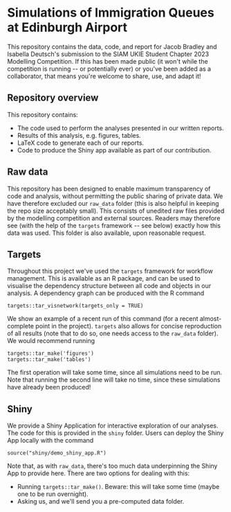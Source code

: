 # Simulations of Immigration Queues at Edinburgh Airport
This repository contains the data, code, and report for Jacob Bradley and Isabella Deutsch's submission to the SIAM UKIE Student Chapter 2023 Modelling Competition. If this has been made public (it won't while the competition is running -- or potentially ever) or you've been added as a collaborator, that means you're welcome to share, use, and adapt it!

## Repository overview
This repository contains:
 * The code used to perform the analyses presented in our written reports.
 * Results of this analysis, e.g. figures, tables.
 * LaTeX code to generate each of our reports.
 * Code to produce the Shiny app available as part of our contribution.

## Raw data
This repository has been designed to enable maximum transparency of code and analysis, without permitting the public sharing of private data. We have therefore excluded our `raw_data` folder (this is also helpful in keeping the repo size acceptably small). This consists of unedited raw files provided by the modelling competition and external sources. Readers may therefore see (with the help of the `targets` framework -- see below) exactly how this data was used. This folder is also available, upon reasonable request.

## Targets
Throughout this project we've used the `targets` framework for workflow management. This is available as an R package, and can be used to visualise the dependency structure between all code and objects in our analysis. A dependency graph can be produced with the R command 

```
targets::tar_visnetwork(targets_only = TRUE)
```
We show an example of a recent run of this command (for a recent almost-complete point in the project). `targets` also allows for concise reproduction of all results (note that to do so, one needs access to the `raw_data` folder). We would recommend running 

```
targets::tar_make('figures')
targets::tar_make('tables')
```

The first operation will take some time, since all simulations need to be run. Note that running the second line will take no time, since these simulations have already been produced!

## Shiny
We provide a Shiny Application for interactive exploration of our analyses. The code for this is provided in the `shiny` folder. Users can deploy the Shiny App locally with the command
```
source("shiny/demo_shiny_app.R")
```
Note that, as with `raw_data`, there's too much data underpinning the Shiny App to provide here. There are two options for dealing with this:

 * Running `targets::tar_make()`. Beware: this will take some time (maybe one to be run overnight).
 * Asking us, and we'll send you a pre-computed data folder.

